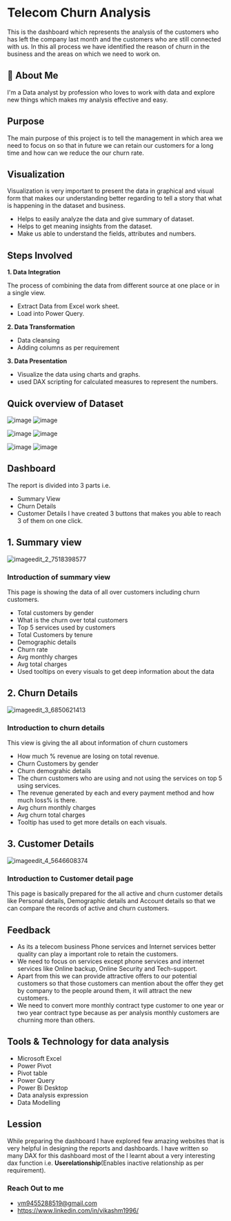 
# Telecom Churn Analysis

This is the dashboard which represents the analysis of the customers who has left the company last month and the customers who are still connected with us. In this all process we have identified the reason of churn in the business and the areas on which we need to work on. 

## 🚀 About Me
I'm a Data analyst by profession who loves to work with data and explore new things which makes my analysis effective and easy.


## Purpose
The main purpose of this project is to tell the management in which area we need to focus on so that in future we can retain our customers for a long time and how can we reduce the our churn rate.
## Visualization
Visualization is very important to present the data in graphical and visual form that makes our understanding better regarding to tell a story that what is happening in the dataset and business.
- Helps to easily analyze the data and give summary of dataset.
- Helps to get meaning insights from the dataset.
- Make us able to understand the fields, attributes and numbers.


## Steps Involved
**1. Data Integration**

The process of combining the data from different source at one place or in a single view.
- Extract Data from Excel work sheet.
- Load into Power Query.

**2. Data Transformation**
- Data cleansing 
- Adding columns as per requirement

**3. Data Presentation**
- Visualize the data using charts and graphs.
- used DAX scripting for calculated measures to represent the numbers.

## Quick overview of Dataset
![image](https://user-images.githubusercontent.com/92555446/188495749-b766d8b0-29b0-4ddc-bc1c-3f914c0b2d79.png)
![image](https://user-images.githubusercontent.com/92555446/188495881-83f023af-8b16-4b21-9847-c9c25323840f.png)

![image](https://user-images.githubusercontent.com/92555446/188495780-feb566d8-4c2e-4d94-8ed5-ddc91f52020c.png)
![image](https://user-images.githubusercontent.com/92555446/188495802-918429d1-0ed6-4cdc-b3ec-3b90375df6d4.png)

![image](https://user-images.githubusercontent.com/92555446/188496089-78ddb241-3f94-407a-81dd-c3b9fae88d73.png)
![image](https://user-images.githubusercontent.com/92555446/188496104-a6779942-2663-479d-926a-3f976c122e87.png)


## Dashboard

The report is divided into 3 parts i.e. 
- Summary View
- Churn Details
- Customer Details
I have created 3 buttons that makes you able to reach 3 of them on one click. 

## 1. Summary view
![imageedit_2_7518398577](https://user-images.githubusercontent.com/92555446/188493004-49d05d0f-693e-434e-b932-197b16e6ad17.jpg)
### Introduction of summary view
This page is showing the data of all over customers including churn customers.
- Total customers by gender
- What is the churn over total customers
- Top 5 services used by customers
- Total Customers by tenure
- Demographic details
- Churn rate
- Avg monthly charges
- Avg total charges
- Used tooltips on every visuals to get deep information about the data
## 2. Churn Details
![imageedit_3_6850621413](https://user-images.githubusercontent.com/92555446/188496520-f81c3e37-51c6-42c2-ab6d-d48b6350dda7.jpg)
### Introduction to churn details
This view is giving the all about information of churn customers 
- How much % revenue are losing on total revenue.
- Churn Customers by gender
- Churn demograhic details
- The churn customers who are using and not using the services on top 5 using services.
- The revenue generated by each and every payment method and how much loss% is there.
- Avg churn monthly charges
- Avg churn total charges
- Tooltip has used to get more details on each visuals.
## 3. Customer Details
![imageedit_4_5646608374](https://user-images.githubusercontent.com/92555446/188497370-f755e430-47c8-4786-b30a-dddc9a038f29.gif)
### Introduction to Customer detail page
This page is basically prepared for the all active and churn customer details like Personal details, Demographic details and Account details so that we can compare the records of active and churn customers.

## Feedback
- As its a telecom business Phone services and Internet services better quality can play a important role to retain the customers.
- We need to focus on services except phone services and internet services like Online backup, Online Security and Tech-support.
- Apart from this we can provide attractive offers to our potential customers so that those customers can mention about the offer they get by company to the people around them, it will attract the new customers.
- We need to convert more monthly contract type customer to one year or two year contract type because as per analysis monthly customers are churning more than others.

## Tools & Technology for data analysis
- Microsoft Excel
- Power Pivot
- Pivot table
- Power Query
- Power Bi Desktop
- Data analysis expression
- Data Modelling

## Lession
While preparing the dashboard I have explored few amazing websites that is very helpful in designing the reports and dashboards. I have written so many DAX for this dashboard most of the I learnt about a very interesting dax function i.e. **Userelationship**(Enables inactive relationship as per requirement).

### Reach Out to me
- vm9455288519@gmail.com
- https://www.linkedin.com/in/vikashm1996/














 

    
